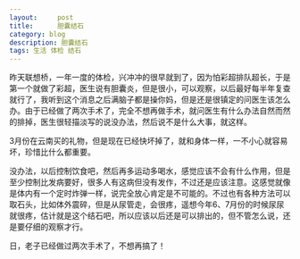 ```yaml
---
layout:     post
title:      胆囊结石
category: blog
description: 胆囊结石
tags: 生活 体检 结石
---
```

昨天联想桥，一年一度的体检，兴冲冲的很早就到了，因为怕彩超排队超长，于是第一个就做了彩超，医生说有胆囊炎，但是很小，可以观察，以后最好每半年复查就行了，我听到这个消息之后满脑子都是操你妈，但是还是很镇定的问医生该怎么办。由于已经做了两次手术了，完全不想再做手术，就问医生有什么办法自然而然的排掉，医生很轻描淡写的说没办法，然后说不是什么大事，就这样。

3月份在云南买的礼物，但是现在已经快坏掉了，就和身体一样，一不小心就容易坏，珍惜比什么都重要。

没办法，以后控制饮食吧，然后再多运动多喝水，感觉应该不会有什么作用，但是至少控制比发病要好，很多人有这病但没有发作，不过还是应该注意。这感觉就像是体内有一个定时炸弹一样，说完全放心肯定是不可能的。不过也有各种方法可以取石头，比如体外震碎，但是从尿管走，会很疼，遥想今年6、7月份的时候尿尿就很疼，估计就是这个结石吧，所以应该以后还是可以排出的，但不管怎么说，还是要仔细的观察才行。

日，老子已经做过两次手术了，不想再搞了！
